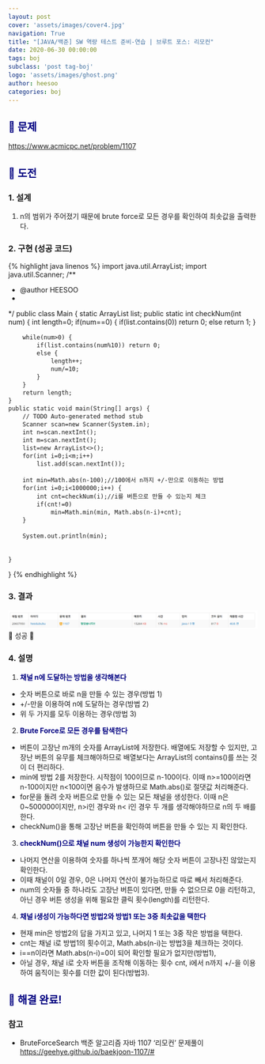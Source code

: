 ```yaml
---
layout: post
cover: 'assets/images/cover4.jpg'
navigation: True
title: "[JAVA/백준] SW 역량 테스트 준비-연습 | 브루트 포스: 리모컨"
date: 2020-06-30 00:00:00
tags: boj
subclass: 'post tag-boj'
logo: 'assets/images/ghost.png'
author: heesoo
categories: boj
---
```

## <span style="color:navy">👀 문제</span>
<https://www.acmicpc.net/problem/1107>

## <span style="color:navy">👊 도전</span>

### 1. 설계
1. n의 범위가 주어졌기 때문에 brute force로 모든 경우를 확인하여 최솟값을 출력한다.

### 2. 구현 (성공 코드)
{% highlight java linenos %}
import java.util.ArrayList;
import java.util.Scanner;
/**
 * @author HEESOO
 *
 */
public class Main {
	static ArrayList<Integer> list;
	public static int checkNum(int num) {
		int length=0;
		if(num==0) {
			if(list.contains(0)) return 0;
			else return 1;
		}
		
		while(num>0) {
			if(list.contains(num%10)) return 0;
			else {
				length++;
				num/=10;
			}
		}
		return length;
	}
	public static void main(String[] args) {
		// TODO Auto-generated method stub
		Scanner scan=new Scanner(System.in);
		int n=scan.nextInt();
		int m=scan.nextInt();
		list=new ArrayList<>();
		for(int i=0;i<m;i++)
			list.add(scan.nextInt());
		
		int min=Math.abs(n-100);//100에서 n까지 +/-만으로 이동하는 방법
		for(int i=0;i<1000000;i++) {
			int cnt=checkNum(i);//i를 버튼으로 만들 수 있는지 체크
			if(cnt!=0)
				min=Math.min(min, Math.abs(n-i)+cnt);
		}
		
		System.out.println(min);
		
		
	}
}
{% endhighlight %}

### 3. 결과
![실행결과](./assets/images/200630_1.PNG)
🤟 성공 🤟  

### 4. 설명
1. **<span style="color:navy">채널 n에 도달하는 방법을 생각해본다</span>**  
- 숫자 버튼으로 바로 n을 만들 수 있는 경우(방법 1)
- +/-만을 이용하여 n에 도달하는 경우(방법 2)
- 위 두 가지를 모두 이용하는 경우(방법 3)

2. **<span style="color:navy">Brute Force로 모든 경우를 탐색한다</span>**  
- 버튼이 고장난 m개의 숫자를 ArrayList에 저장한다. 배열에도 저장할 수 있지만, 고장난 버튼의 유무를 체크해야하므로 배열보다는 ArrayList의 contains()를 쓰는 것이 더 편리하다.
- min에 방법 2를 저장한다. 시작점이 100이므로 n-100이다. 이때 n>=100이라면 n-100이지만 n<100이면 음수가 발생하므로 Math.abs()로 절댓값 처리해준다.
- for문을 돌려 숫자 버튼으로 만들 수 있는 모든 채널을 생성한다. 이때 n은 0~500000이지만, n>i인 경우와 n< i인 경우 두 개를 생각해야하므로 n의 두 배를 한다.
- checkNum()을 통해 고장난 버튼을 확인하여 버튼을 만들 수 있는 지 확인한다.

3. **<span style="color:navy">checkNum()으로 채널 num 생성이 가능한지 확인한다</span>**  
- 나머지 연산을 이용하여 숫자를 하나씩 쪼개어 해당 숫자 버튼이 고장나진 않았는지 확인한다.
- 이때 채널이 0일 경우, 0은 나머지 연산이 불가능하므로 따로 빼서 처리해준다.
- num의 숫자들 중 하나라도 고장난 버튼이 있다면, 만들 수 없으므로 0을 리턴하고, 아닌 경우 버튼 생성을 위해 필요한 클릭 횟수(length)를 리턴한다.

4. **<span style="color:navy">채널 i생성이 가능하다면 방법2와 방법1 또는 3중 최솟값을 택한다</span>**  
- 현재 min은 방법2의 답을 가지고 있고, 나머지 1 또는 3중 작은 방법을 택한다.
- cnt는 채널 i로 방법1의 횟수이고, Math.abs(n-i)는 방법3을 체크하는 것이다.
- i==n이라면 Math.abs(n-i)=0이 되어 확인할 필요가 없지만(방법1),
- 아닐 경우, 채널 i로 숫자 버튼을 조작해 이동하는 횟수 cnt, i에서 n까지 +/-을 이용하여 움직이는 횟수를 더한 값이 된다(방법3).

## <span style="color:navy">👏 해결 완료!</span>

### 참고
- BruteForceSearch 백준 알고리즘 자바 1107 ‘리모컨’ 문제풀이 <https://geehye.github.io/baekjoon-1107/#>